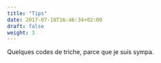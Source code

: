 ```yaml
---
title: "Tips"
date: 2017-07-18T16:46:34+02:00
draft: false
weight: 3
---
```


Quelques codes de triche, parce que je suis sympa.

